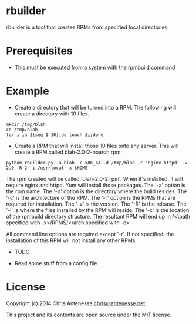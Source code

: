 rbuilder
========

rbuilder is a tool that creates RPMs from specified local directories. 

# Prerequisites
- This must be executed from a system with the rpmbuild command 

# Example
- Create a directory that will be turned into a RPM.  The following will create a directory with 10 files.  
```
mkdir /tmp/blah
cd /tmp/blah
for i in $(seq 1 10);do touch $i;done
``` 

- Create a RPM that will install those 10 files onto any server.  This will create a RPM called blah-2.0-2-noarch.rpm:
```
python rbuilder.py -a blah -c x86_64 -d /tmp/blah -r 'nginx httpd' -v 2.0 -R 2 -i /usr/local -x $HOME
```

The rpm created will be called 'blah-2.0-2.rpm'.  When it's installed, it will require nginx and httpd.  Yum will install those packages.  The '-a' option is the rpm name.  The '-d' option is the directory where the build resides.  The '-c' is the architecture of the RPM.  The '-r' option is the RPMs that are required for installation.  The '-v' is the version.  The '-R' is the release.  The '-i' is where the files installed by the RPM will reside.  The '-x' is the location of the rpmbuild directory structure.  The resultant RPM will end up in /<\path specified with -x>/RPMS/<\arch specified with -c>

All command line options are required except '-r'.  If not specified, the installation of this RPM will not install any other RPMs.

- TODO
 * Read some stuff from a config file

 # License

Copyright (c) 2014 Chris Antenesse chris@antenesse.net

This project and its contents are open source under the MIT license.
